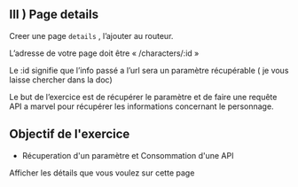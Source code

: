 ## III ) Page details

Creer une page ```details``` , l’ajouter au routeur.

L’adresse de votre page doit être « /characters/:id » 

Le :id signifie que l’info passé a l’url sera un paramètre récupérable ( je vous laisse chercher dans la doc)

Le but de l’exercice est de récupérer le paramètre et de faire une requête API a marvel pour récupérer les informations concernant le personnage.

## Objectif de l'exercice
* Récuperation d'un paramètre et Consommation d'une API


Afficher les détails que vous voulez sur cette page